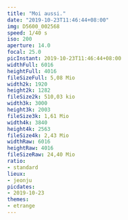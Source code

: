 ```yaml
---
title: "Moi aussi."
date: "2019-10-23T11:46:44+08:00"
img: D5600_002568
speed: 1/40 s
iso: 200
aperture: 14.0
focal: 25.0
picInstant: 2019-10-23T11:46:44+08:00
widthFull: 6016
heightFull: 4016
fileSizeFull: 5,08 Mio
width2k: 1920
height2k: 1282
fileSize2k: 510,03 kio
width3k: 3000
height3k: 2003
fileSize3k: 1,61 Mio
width4k: 3840
height4k: 2563
fileSize4k: 2,43 Mio
widthRaw: 6016
heightRaw: 4016
fileSizeRaw: 24,40 Mio
ratio:
- standard
lieux:
- jeonju
picdates:
- 2019-10-23
themes:
- etrange
---
```


